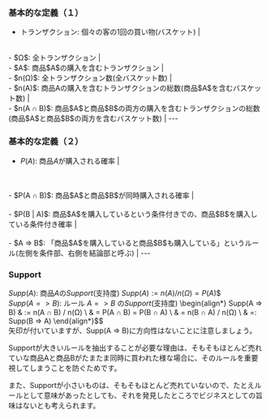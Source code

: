 ### 基本的な定義（１）
- トランザクション: 個々の客の1回の買い物(バスケット) |
<br>
- $Ω$: 全トランザクション |
<br>
- $A$: 商品$A$の購入を含むトランザクション |
<br>
- $n(Ω)$: 全トランザクション数(全バスケット数) |
<br>
- $n(A)$: 商品Aの購入を含むトランザクションの総数(商品$A$を含むバスケット数) |
<br>
- $n(A ∩ B)$: 商品$A$と商品$B$の両方の購入を含むトランザクションの総数(商品$A$と商品$B$の両方を含むバスケット数) |
---

### 基本的な定義（２）
- $P(A)$: 商品$A$が購入される確率 |
<br>
<br>
- $P(A ∩ B)$: 商品$A$と商品$B$が同時購入される確率 |
<br>
<br>
- $P(B | A)$: 商品$A$を購入しているという条件付きでの、商品$B$を購入している条件付き確率 |
<br>
<br>
- $A => B$: 「商品$A$を購入していると商品$B$も購入している」というルール(左側を条件部、右側を結論部と呼ぶ) |
---

### Support
$Supp(A)$: 商品$A$の$Support$(支持度)
$Supp(A) := n(A) / n(Ω) = P(A)$$
<br>
$Supp(A => B)$: ルール $A => B$ の$Support$(支持度)
\begin{align*}
Supp(A => B) & := n(A ∩ B) / n(Ω) \\
             & = P(A ∩ B) = P(B ∩ A) \\
             & = n(B ∩ A) / n(Ω) \\
             & =: Supp(B => A)
\end{align*}$$
<br>
矢印が付いていますが、Supp(A => B)に方向性はないことに注意しましょう。

Supportが大きいルールを抽出することが必要な理由は、そもそもほとんど売れていな商品Aと商品Bがたまたま同時に買われた様な場合に、そのルールを重要視してしまうことを防ぐためです。

また、Supportが小さいものは、そもそもほとんど売れていないので、たとえルールとして意味があったとしても、それを発見したところでビジネスとしての旨味はないとも考えられます。

